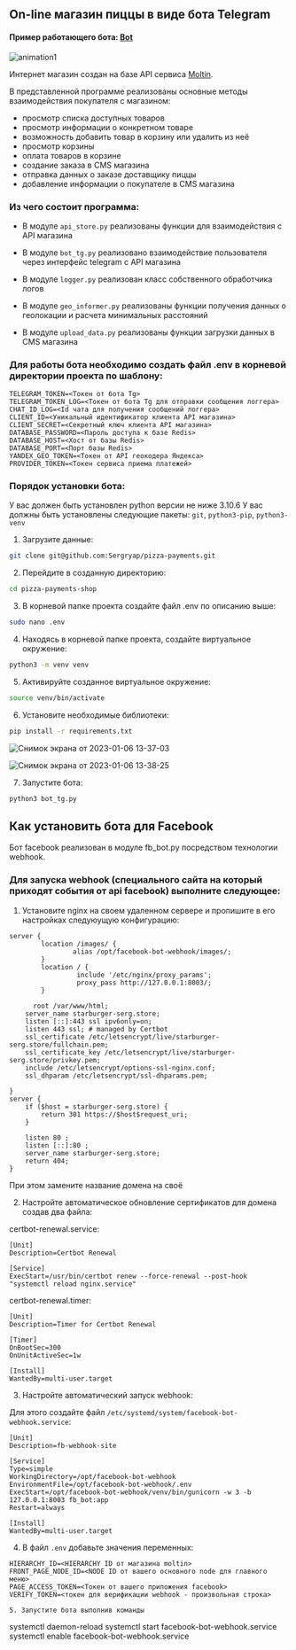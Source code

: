## On-line магазин пиццы в виде бота Telegram
#### Пример работающего бота: [Bot](https://t.me/pizza_sergryap_bot)

![animation1](https://user-images.githubusercontent.com/99894266/210982091-844ba29f-75d2-4629-a7a9-06ea9fcbf685.gif)


Интернет магазин создан на базе API сервиса [Moltin](https://www.moltin.com/).

В представленной программе реализованы основные методы взаимодействия покупателя с магазином:

* просмотр списка доступных товаров
* просмотр информации о конкретном товаре
* возможность добавить товар в корзину или удалить из неё
* просмотр корзины
* оплата товаров в корзине
* создание заказа в CMS магазина
* отправка данных о заказе доставщику пиццы
* добавление информации о покупателе в CMS магазина

### Из чего состоит программа:

* В модуле `api_store.py` реализованы функции для взаимодействия с API магазина

* В модуле `bot_tg.py` реализовано взаимодействие пользователя через интерфейс telegram с API магазина

* В модуле `logger.py` реализован класс собственного обработчика логов

* В модуле `geo_informer.py` реализованы функции получения данных о геолокации и расчета минимальных расстояний

* В модуле `upload_data.py` реализованы функции загрузки данных в CMS магазина


### Для работы бота необходимо создать файл .env в корневой директории проекта по шаблону:

```
TELEGRAM_TOKEN=<Токен от бота Tg>
TELEGRAM_TOKEN_LOG=<Токен от бота Tg для отправки сообщения логгера>
CHAT_ID_LOG=<Id чата для получения сообщений логгера>
CLIENT_ID=<Уникальный идентификатор клиента API магазина>
CLIENT_SECRET=<Секретный ключ клиента API магазина>
DATABASE_PASSWORD=<Пароль доступа к базе Redis>
DATABASE_HOST=<Хост от базы Redis>
DATABASE_PORT=<Порт базы Redis>
YANDEX_GEO_TOKEN=<Токен от API геокодера Яндекса>
PROVIDER_TOKEN=<Токен сервиса приема платежей>
```

### Порядок установки бота:

У вас должен быть установлен python версии не ниже 3.10.6
У вас должны быть установлены следующие пакеты: `git`, `python3-pip`, `python3-venv`

1. Загрузите данные:

```sh
git clone git@github.com:Sergryap/pizza-payments.git
```

2. Перейдите в созданную директорию:

```sh
cd pizza-payments-shop
```

3. В корневой папке проекта создайте файл .env по описанию выше:

```sh
sudo nano .env
```

4. Находясь в корневой папке проекта, создайте виртуальное окружение:

```sh
python3 -m venv venv
```

5. Активируйте созданное виртуальное окружение:

```sh
source venv/bin/activate
```

6. Установите необходимые библиотеки:

```sh
pip install -r requirements.txt
```
![Снимок экрана от 2023-01-06 13-37-03](https://user-images.githubusercontent.com/99894266/210973167-ba176515-5f1e-4725-a289-60b012ff0e59.png)

![Снимок экрана от 2023-01-06 13-38-25](https://user-images.githubusercontent.com/99894266/210973282-e5198a39-adc7-4f53-b7c2-93573cc18b30.png)

7. Запустите бота:

```sh
python3 bot_tg.py
```

## Как установить бота для Facebook

Бот facebook реализован в модуле fb_bot.py посредством технологии webhook.

### Для запуска webhook (специального сайта на который приходят события от api facebook) выполните следующее:
1. Установите nginx на своем удаленном сервере и пропишите в его настройках следуюущую конфигурацию:
```
server {
        location /images/ {
                alias /opt/facebook-bot-webhook/images/;
        }      
        location / {
                 include '/etc/nginx/proxy_params';
                 proxy_pass http://127.0.0.1:8003/;
        }

	  root /var/www/html;
    server_name starburger-serg.store;
    listen [::]:443 ssl ipv6only=on;
    listen 443 ssl; # managed by Certbot
    ssl_certificate /etc/letsencrypt/live/starburger-serg.store/fullchain.pem;
    ssl_certificate_key /etc/letsencrypt/live/starburger-serg.store/privkey.pem;
    include /etc/letsencrypt/options-ssl-nginx.conf;
    ssl_dhparam /etc/letsencrypt/ssl-dhparams.pem;

}
server {
    if ($host = starburger-serg.store) {
        return 301 https://$host$request_uri;
    }
    
	listen 80 ;
	listen [::]:80 ;
    server_name starburger-serg.store;
    return 404;
}
```
При этом замените название домена на своё

2. Настройте автоматическое обновление сертификатов для домена создав два файла:

certbot-renewal.service:
```
[Unit]
Description=Certbot Renewal

[Service]
ExecStart=/usr/bin/certbot renew --force-renewal --post-hook "systemctl reload nginx.service"
```
certbot-renewal.timer:
```
[Unit]
Description=Timer for Certbot Renewal

[Timer]
OnBootSec=300
OnUnitActiveSec=1w

[Install]
WantedBy=multi-user.target
```
3. Настройте автоматический запуск webhook:

Для этого создайте файл `/etc/systemd/system/facebook-bot-webhook.service`:
```
[Unit]
Description=fb-webhook-site

[Service]
Type=simple
WorkingDirectory=/opt/facebook-bot-webhook
EnvironmentFile=/opt/facebook-bot-webhook/.env
ExecStart=/opt/facebook-bot-webhook/venv/bin/gunicorn -w 3 -b 127.0.0.1:8003 fb_bot:app
Restart=always

[Install]
WantedBy=multi-user.target
```

4. В файл `.env` добавьте значения переменных:

```
HIERARCHY_ID=<HIERARCHY ID от магазина moltin>
FRONT_PAGE_NODE_ID=<NODE ID от вашего основного node для главного меню>
PAGE_ACCESS_TOKEN=<Токен от вашего приложения facebook>
VERIFY_TOKEN=<токен для верификации webhook - произвольная строка>

5. Запустите бота выполнив команды

```
systemctl daemon-reload
systemctl start facebook-bot-webhook.service
systemctl enable facebook-bot-webhook.service 
```
